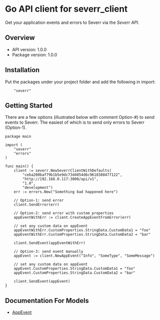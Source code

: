 # Go API client for severr_client

Get your application events and errors to Severr via the *Severr API*.

## Overview
- API version: 1.0.0
- Package version: 1.0.0

## Installation
Put the packages under your project folder and add the following in import:
```
    "severr"
```

## Getting Started

There are a few options (illustrated below with comment Option-#) to send events to Severr. The easiest of 
which is to send only errors to Severr (Option-1).

```$golang
package main

import (
	"severr"
	"errors"
)

func main() {
	client := severr.NewSeverrClientWithDefaults(
		"ceba200baf79b1b5e9dc73d4054d6c9618388477122",
		"http://192.168.0.117:3000/api/v1",
		"1.0",
		"development")
	err := errors.New("Something bad happened here")

	// Option-1: send error
	client.SendError(err)

	// Option-2: send error with custom properties
	appEventWithErr := client.CreateAppEventFromError(err)

	// set any custom data on appEvent
	appEventWithErr.CustomProperties.StringData.CustomData1 = "foo"
	appEventWithErr.CustomProperties.StringData.CustomData2 = "bar"

	client.SendEvent(appEventWithErr)

	// Option-3: send event manually
	appEvent := client.NewAppEvent("Info", "SomeType", "SomeMessage")

	// set any custom data on appEvent
	appEvent.CustomProperties.StringData.CustomData1 = "foo"
	appEvent.CustomProperties.StringData.CustomData2 = "bar"

	client.SendEvent(appEvent)
}
```

## Documentation For Models

 - [AppEvent](src/severr_client/docs/AppEvent.md)



